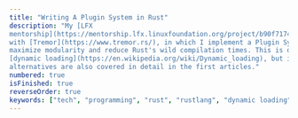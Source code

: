 ```yaml
---
title: "Writing A Plugin System in Rust"
description: "My [LFX
mentorship](https://mentorship.lfx.linuxfoundation.org/project/b90f7174-fc53-40bc-b9e2-9905f88c38ff)
with [Tremor](https://www.tremor.rs/), in which I implement a Plugin System to
maximize modularity and reduce Rust's wild compilation times. This is done with
[dynamic loading](https://en.wikipedia.org/wiki/Dynamic_loading), but its
alternatives are also covered in detail in the first articles."
numbered: true
isFinished: true
reverseOrder: true
keywords: ["tech", "programming", "rust", "rustlang", "dynamic loading", "plugins", "plugin system", "ffi", "abi_stable"]
---
```


